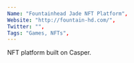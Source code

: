 ```yaml
--- 
Name: "Fountainhead Jade NFT Platform", 
Website: "http://fountain-hd.com/", 
Twitter: "", 
Tags: "Games, NFTs", 
--- 
```

<!--lang:en--> 
NFT platform built on Casper.
<!--lang:es--] 
Plataforma NFT construida sobre Casper.
<!--lang:de--] 
NFT-Plattform auf Basis von Casper.
<!--lang:fr--] 
Plate-forme NFT basée sur Casper.
<!--lang:pl--] 
Platforma NFT zbudowana na Casper.
<!--lang:uk--] 
Платформа NFT, побудована на Casper.
[!--lang:*--> 
